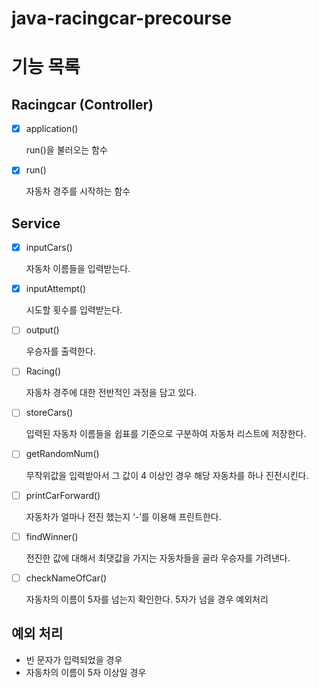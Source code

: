 # java-racingcar-precourse

# 기능 목록

## Racingcar (Controller)

- [x] application()

  run()을 불러오는 함수

-[x] run()

  자동차 경주를 시작하는 함수

## Service

-[x] inputCars()

  자동차 이름들을 입력받는다.

-[x] inputAttempt()

  시도할 횟수를 입력받는다.

-[ ] output()

  우승자를 출력한다.

-[ ] Racing()

  자동차 경주에 대한 전반적인 과정을 담고 있다.

-[ ] storeCars()

  입력된 자동차 이름들을 쉽표를 기준으로 구분하여 자동차 리스트에 저장한다.

-[ ] getRandomNum()

  무작위값을 입력받아서 그 값이 4 이상인 경우 해당 자동차를 하나 진전시킨다.

-[ ] printCarForward()

  자동차가 얼마나 전진 했는지 ‘-’를 이용해 프린트한다.

-[ ] findWinner()

  전진한 값에 대해서 최댓값을 가지는 자동차들을 골라 우승자를 가려낸다.

-[ ] checkNameOfCar()

  자동차의 이름이 5자를 넘는지 확인한다. 5자가 넘을 경우 예외처리

## 예외 처리

- 빈 문자가 입력되었을 경우
- 자동차의 이름이 5자 이상일 경우